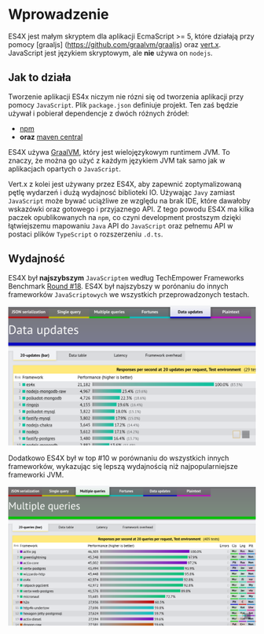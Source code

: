 # Wprowadzenie

ES4X jest małym skryptem dla aplikacji EcmaScript >= 5, które działają przy pomocy [graaljs]
(https://github.com/graalvm/graaljs)
oraz [vert.x](https://vertx.io).
JavaScript jest językiem skryptowym, ale **nie** używa on `nodejs`.

## Jak to działa

Tworzenie aplikacji ES4x niczym nie rózni się od tworzenia aplikacji przy pomocy `JavaScript`.
Plik `package.json` definiuje projekt.
Ten zaś będzie używał i pobierał dependencje z dwóch różnych źródeł:

* [npm](https://www.npmjs.com/)
* **oraz** [maven central](https://search.maven.org/)

ES4X używa [GraalVM](https://www.graalvm.org), który jest wielojęzykowym runtimem JVM.
To znaczy, że można go użyć z każdym językiem JVM tak samo jak w aplikacjach opartych o `JavaScript`.

Vert.x z kolei jest używany przez ES4X, aby zapewnić zoptymalizowaną pętlę wydarzeń i dużą wydajnosć biblioteki IO.
Używając `Javy` zamiast `JavaScript` może bywać uciążliwe ze względu na brak IDE, które dawałoby wskazówki oraz gotowego
i przyjaznego API.
Z tego powodu ES4X ma kilka paczek opublikowanych na `npm`, co czyni development prostszym dzięki łątwiejszemu mapowaniu
`Java` API do `JavaScript` oraz pełnemu API w postaci plików `TypeScript` o rozszerzeniu `.d.ts`.


## Wydajność

ES4X był **najszybszym** `JavaScriptem` według TechEmpower Frameworks Benchmark
[Round #18](https://www.techempower.com/benchmarks/#section=data-r18). ES4X był najszybszy w porónaniu do innych
frameworków `JavaScriptowych` we wszystkich przeprowadzonych testach.

![round-18-js](./res/round-18-js.png)

Dodatkowo ES4X był w top #10 w porównaniu do wszystkich innych frameworków, wykazując się lepszą wydajnością niż
najpopularniejsze frameworki JVM.

![round-18-js](./res/round-18.png)

